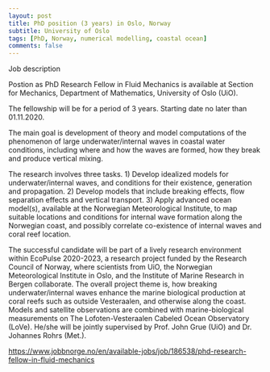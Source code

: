 ```yaml
---
layout: post
title: PhD position (3 years) in Oslo, Norway
subtitle: University of Oslo
tags: [PhD, Norway, numerical modelling, coastal ocean]
comments: false
---
```

Job description

Postion as PhD Research Fellow in Fluid Mechanics is available at Section for Mechanics, Department of Mathematics, University of Oslo (UiO).

The fellowship will be for a period of 3 years. Starting date no later than 01.11.2020.

The main goal is development of theory and model computations of the phenomenon of large underwater/internal waves in coastal water conditions, including where and how the waves are formed, how they break and produce vertical mixing.

The research involves three tasks. 1) Develop idealized models for underwater/internal waves, and conditions for their existence, generation and propagation. 2) Develop models that include breaking effects, flow separation effects and vertical transport. 3) Apply advanced ocean model(s), available at the Norwegian Meteorological Institute, to map suitable locations and conditions for internal wave formation along the Norwegian coast, and possibly correlate co-existence of internal waves and coral reef location.

The successful candidate will be part of a lively research environment within EcoPulse 2020-2023, a research project funded by the Research Council of Norway, where scientists from UiO, the Norwegian Meteorological Institute in Oslo, and the Institute of Marine Research in Bergen collaborate. The overall project theme is, how breaking underwater/internal waves enhance the marine biological production at coral reefs such as outside Vesteraalen, and otherwise along the coast. Models and satellite observations are combined with marine-biological measurements on The Lofoten-Vesteraalen Cabeled Ocean Observatory (LoVe). He/she will be jointly supervised by Prof. John Grue (UiO) and Dr. Johannes Rohrs (Met.).

https://www.jobbnorge.no/en/available-jobs/job/186538/phd-research-fellow-in-fluid-mechanics
